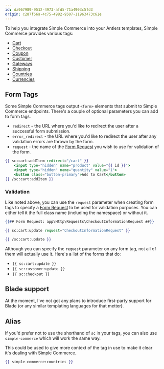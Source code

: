 ```yaml
---
id: da067989-9512-4973-afd5-71a4903c5fd3
origin: c287f66a-4c75-4982-9507-11963473c61e
---
```

To help you integrate Simple Commerce into your Antlers templates, Simple Commerce provides various tags:

* [Cart](/latest/tags/cart-tag)
* [Checkout](/latest/tags/checkout-tag)
* [Coupon](/latest/tags/coupon-tag)
* [Customer](/latest/tags/customer-tag)
* [Gateways](/latest/tags/gateways-tag)
* [Shipping](/latest/tags/shipping-tag)
* [Countries](/latest/tags/countries-tag)
* [Currencies](/latest/tags/currencies-tag)

## Form Tags
Some Simple Commerce tags output `<form>` elements that submit to Simple Commerce endpoints. There's a couple of optional parameters you can add to form tags.

* `redirect` - the URL where you'd like to redirect the user after a successful form submission.
* `error_redirect` - the URL where you'd like to redirect the user after any validation errors are thrown by the form.
* `request` - the name of the [Form Request](https://laravel.com/docs/master/validation#creating-form-requests) you wish to use for validation of the form.

```handlebars
{{ sc:cart:addItem redirect="/cart" }}
    <input type="hidden" name="product" value="{{ id }}">
    <input type="hidden" name="quantity" value="1">
    <button class="button-primary">Add to Cart</button>
{{ /sc:cart:addItem }}
```

### Validation

Like noted above, you can use the `request` parameter when creating form tags to specify a [Form Request](https://laravel.com/docs/master/validation#creating-form-requests) to be used for validation purposes. You can either tell it the full class name (including the namespace) or without it.

```handlebars
{{## Form Request: app\Http\Requests\CheckoutInformationRequest ##}}

{{ sc:cart:update request="CheckoutInformationRequest" }}

{{ /sc:cart:update }}
```

Although you can specify the `request` parameter on any form tag, not all of them will actually use it. Here's a list of the forms that do:

* `{{ sc:cart:update }}`
* `{{ sc:customer:update }}`
* `{{ sc:checkout }}`

## Blade support

At the moment, I've not got any plans to introduce first-party support for Blade (or any similar templating languages for that metter).

## Alias

If you'd prefer not to use the shorthand of `sc` in your tags, you can also use `simple-commerce` which will work the same way.

This could be used to give more context of the tag in use to make it clear it's dealing with Simple Commerce.

```handlebars
{{ simple-commerce:countries }}
```